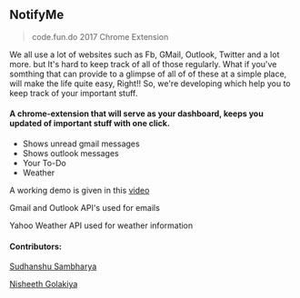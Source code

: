 ## NotifyMe
> code.fun.do 2017 Chrome Extension

We all use a lot of websites such as Fb, GMail, Outlook, Twitter and a lot more. but It's hard to keep track of all of 
those regularly. What if you've somthing that can provide to a glimpse of all of of these at a simple place, will make
the life quite easy, Right!!
So, we're developing which help you to keep track of your important stuff.

#### A chrome-extension that will serve as your dashboard, keeps you updated of important stuff with one click.

* Shows unread gmail messages
* Shows outlook messages
* Your To-Do
* Weather

A working demo is given in this [video](https://youtu.be/iMNjzHnxy5s)

Gmail and Outlook API's used for emails 

Yahoo Weather API used for weather information

#### Contributors:

[Sudhanshu Sambharya](https://github.com/sudwebd)

[Nisheeth Golakiya](https://github.com/nisheeth-golakiya)

